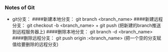 ### Notes of Git

- git分支：
	####新建本地分支： git branch <branch_name>
	####新建远程分支： git checkout -b <branch_name> + git push (把新建的branch推送到远程服务器上)
	####删除本地分支： git branch -d <branch_name>
	####删除远程分支： git push origin :<branch_name> (把一个空的分支赋值给要删除的远程分支)